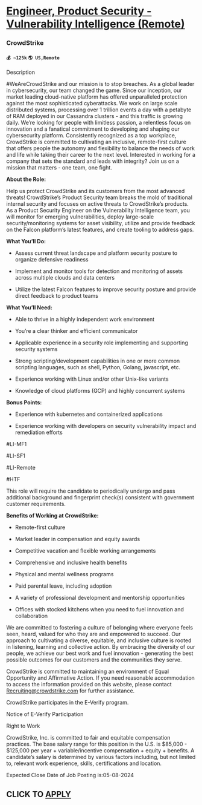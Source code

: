 # [Engineer, Product Security - Vulnerability Intelligence (Remote)](https://www.remotewlb.com/apply/engineer-product-security-vulnerability-intelligence-remote)  
### CrowdStrike  
#### `💰 ~125k` `🌎 US,Remote`  

Description

#WeAreCrowdStrike and our mission is to stop breaches. As a global leader in cybersecurity, our team changed the game. Since our inception, our market leading cloud-native platform has offered unparalleled protection against the most sophisticated cyberattacks. We work on large scale distributed systems, processing over 1 trillion events a day with a petabyte of RAM deployed in our Cassandra clusters - and this traffic is growing daily. We’re looking for people with limitless passion, a relentless focus on innovation and a fanatical commitment to developing and shaping our cybersecurity platform. Consistently recognized as a top workplace, CrowdStrike is committed to cultivating an inclusive, remote-first culture that offers people the autonomy and flexibility to balance the needs of work and life while taking their career to the next level. Interested in working for a company that sets the standard and leads with integrity? Join us on a mission that matters - one team, one fight.

 **About the Role:**

Help us protect CrowdStrike and its customers from the most advanced threats! CrowdStrike’s Product Security team breaks the mold of traditional internal security and focuses on active threats to CrowdStrike’s products. As a Product Security Engineer on the Vulnerability Intelligence team, you will monitor for emerging vulnerabilities, deploy large-scale security/monitoring systems for asset visibility, utilize and provide feedback on the Falcon platform’s latest features, and create tooling to address gaps.

 **What You’ll Do:**

  * Assess current threat landscape and platform security posture to organize defensive readiness

  * Implement and monitor tools for detection and monitoring of assets across multiple clouds and data centers

  * Utilize the latest Falcon features to improve security posture and provide direct feedback to product teams

 **What You’ll Need:**

  * Able to thrive in a highly independent work environment

  * You’re a clear thinker and efficient communicator

  * Applicable experience in a security role implementing and supporting security systems

  * Strong scripting/development capabilities in one or more common scripting languages, such as shell, Python, Golang, javascript, etc.

  * Experience working with Linux and/or other Unix-like variants

  * Knowledge of cloud platforms (GCP) and highly concurrent systems

 **Bonus Points:**

  * Experience with kubernetes and containerized applications

  * Experience working with developers on security vulnerability impact and remediation efforts

#LI-MF1

#LI-SF1

#LI-Remote

#HTF

This role will require the candidate to periodically undergo and pass additional background and fingerprint check(s) consistent with government customer requirements.

 **Benefits of Working at CrowdStrike:**

  * Remote-first culture

  * Market leader in compensation and equity awards

  * Competitive vacation and flexible working arrangements 

  * Comprehensive and inclusive health benefits

  * Physical and mental wellness programs

  * Paid parental leave, including adoption 

  * A variety of professional development and mentorship opportunities

  * Offices with stocked kitchens when you need to fuel innovation and collaboration

We are committed to fostering a culture of belonging where everyone feels seen, heard, valued for who they are and empowered to succeed. Our approach to cultivating a diverse, equitable, and inclusive culture is rooted in listening, learning and collective action. By embracing the diversity of our people, we achieve our best work and fuel innovation - generating the best possible outcomes for our customers and the communities they serve.

CrowdStrike is committed to maintaining an environment of Equal Opportunity and Affirmative Action. If you need reasonable accommodation to access the information provided on this website, please contact Recruiting@crowdstrike.com for further assistance.

CrowdStrike participates in the E-Verify program.

Notice of E-Verify Participation

Right to Work

CrowdStrike, Inc. is committed to fair and equitable compensation practices. The base salary range for this position in the U.S. is $85,000 - $125,000 per year + variable/incentive compensation + equity + benefits. A candidate’s salary is determined by various factors including, but not limited to, relevant work experience, skills, certifications and location.

Expected Close Date of Job Posting is:05-08-2024

  
## CLICK TO [APPLY](https://www.remotewlb.com/apply/engineer-product-security-vulnerability-intelligence-remote)

